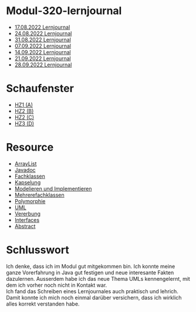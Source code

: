 # Modul-320-lernjournal

- [17.08.2022 Lernjournal](./src/17.08.2022/lernjournal.md)
- [24.08.2022 Lernjournal](./src/24.08.2022/lernjournal.md)
- [31.08.2022 Lernjournal](./src/31.08.2022/lernjournal.md)
- [07.09.2022 Lernjournal](./src/07.09.2022/lernjournal.md)
- [14.09.2022 Lernjournal](./src/14.09.2022/lernjournal.md)
- [21.09.2022 Lernjournal](./src/21.09.2022/lernjournal.md)
- [28.09.2022 Lernjournal](./src/28.09.2022/lernjournal.md)

# Schaufenster 
- [HZ1 (A)](./src/schaufenster/HZ1.md)
- [HZ2 (B)](./src/schaufenster/HZ2.md)
- [HZ2 (C)](./src/schaufenster/HZ3.md)
- [HZ3 (D)](./src/schaufenster/HZ4.md)
 
# Resource 
- [ArrayList](./src/resources/arraylist/)
- [Javadoc](./src/resources/javadoc/)
- [Fachklassen](./src/resources/fachklassen/)
- [Kapselung](./src/resources/kapselung/)
- [Modelieren und Implementieren](./src/resources/mandi/)
- [Mehrerefachklassen](./src/resources/mehrereFachklassen/)
- [Polymorphie](./src/resources/polymorphie/)
- [UML](./src/resources/uml/)
- [Vererbung](./src/resources/vererbung/)
- [Interfaces](./src/resources/interfaces/)
- [Abstract](./src/resources/abstract/)

# Schlusswort
Ich denke, dass ich im Modul gut mitgekommen bin. Ich konnte meine ganze Vorerfahrung in Java gut festigen und neue interesante Fakten dazulernen. Ausserdem habe ich das neue Thema UMLs kennengelernt, mit dem ich vorher noch nicht in Kontakt war. 
<br/>
Ich fand das Schreiben eines Lernjournales auch praktisch und lehrich. Damit konnte ich mich noch einmal darüber versichern, dass ich wirklich alles korrekt verstanden habe.

